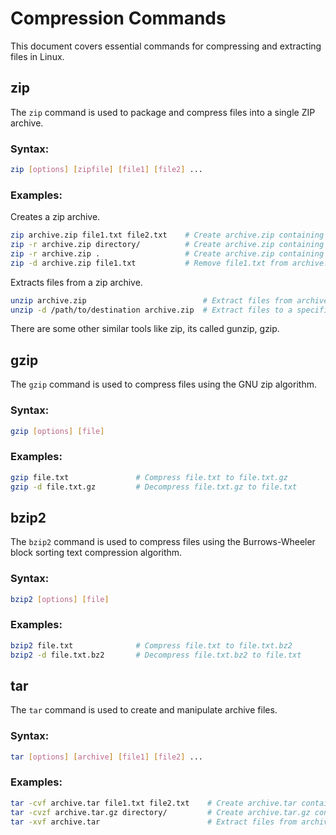 # Compression Commands

This document covers essential commands for compressing and extracting files in Linux.

## zip
The `zip` command is used to package and compress files into a single ZIP archive.

### Syntax:
```bash
zip [options] [zipfile] [file1] [file2] ...
```

### Examples:
Creates a zip archive.
```bash
zip archive.zip file1.txt file2.txt    # Create archive.zip containing file1.txt and file2.txt
zip -r archive.zip directory/          # Create archive.zip containing all files in directory/
zip -r archive.zip .                   # Create archive.zip containing all files in current directory
zip -d archive.zip file1.txt           # Remove file1.txt from archive.zip
```

Extracts files from a zip archive.
```bash
unzip archive.zip                          # Extract files from archive.zip
unzip -d /path/to/destination archive.zip  # Extract files to a specific directory
```

There are some other similar tools like zip, its called gunzip, gzip.

## gzip
The `gzip` command is used to compress files using the GNU zip algorithm.

### Syntax:
```bash
gzip [options] [file]
```

### Examples:
```bash
gzip file.txt               # Compress file.txt to file.txt.gz
gzip -d file.txt.gz         # Decompress file.txt.gz to file.txt
```

## bzip2
The `bzip2` command is used to compress files using the Burrows-Wheeler block sorting text compression algorithm.

### Syntax:
```bash
bzip2 [options] [file]
```

### Examples:
```bash
bzip2 file.txt              # Compress file.txt to file.txt.bz2
bzip2 -d file.txt.bz2       # Decompress file.txt.bz2 to file.txt
```

## tar
The `tar` command is used to create and manipulate archive files.

### Syntax:
```bash
tar [options] [archive] [file1] [file2] ...
```

### Examples:
```bash
tar -cvf archive.tar file1.txt file2.txt    # Create archive.tar containing file1.txt and file2.txt
tar -cvzf archive.tar.gz directory/         # Create archive.tar.gz containing all files in directory/
tar -xvf archive.tar                        # Extract files from archive.tar
```
